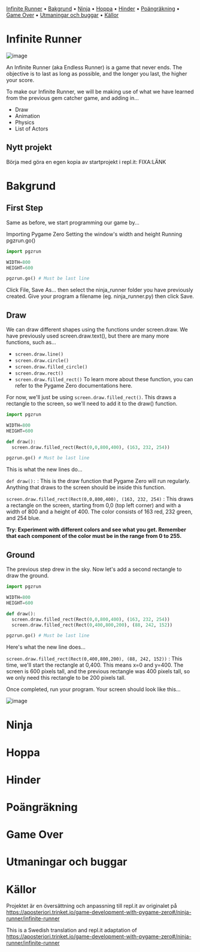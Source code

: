 [Infinite Runner](#infinite-runner) &bull;
[Bakgrund](#bakgrund) &bull;
[Ninja](#ninja) &bull;
[Hoppa](#hoppa) &bull;
[Hinder](#hinder) &bull;
[Poängräkning](#poängräkning) &bull;
[Game Over](#game-over) &bull;
[Utmaningar och buggar](#utmaningar-och-buggar) &bull;
[Källor](#källor)

# Infinite Runner

![image](https://www.aposteriori.com.sg/wp-content/uploads/2020/02/google-runner.gif)

An Infinite Runner (aka Endless Runner) is a game that never ends. The objective is to last as long as possible, and the longer you last, the higher your score.

To make our Infinite Runner, we will be making use of what we have learned from the previous gem catcher game, and adding in...

- Draw
- Animation
- Physics
- List of Actors

## Nytt projekt
Börja med göra en egen kopia av startprojekt i repl.it: FIXA:LÄNK

# Bakgrund
## First Step
Same as before, we start programming our game by...

Importing Pygame Zero
Setting the window's width and height
Running pgzrun.go()
```python
import pgzrun

WIDTH=800
HEIGHT=600

pgzrun.go() # Must be last line
```
Click File, Save As... then select the ninja_runner folder you have previously created. Give your program a filename (eg. ninja_runner.py) then click Save.

## Draw
We can draw different shapes using the functions under screen.draw. We have previously used screen.draw.text(), but there are many more functions, such as...

- `screen.draw.line()`
- `screen.draw.circle()`
- `screen.draw.filled_circle()`
- `screen.draw.rect()`
- `screen.draw.filled_rect()`
To learn more about these function, you can refer to the Pygame Zero documentations here.

For now, we'll just be using `screen.draw.filled_rect()`. This draws a rectangle to the screen, so we'll need to add it to the draw() function.
```python
import pgzrun

WIDTH=800
HEIGHT=600

def draw():
  screen.draw.filled_rect(Rect(0,0,800,400), (163, 232, 254))

pgzrun.go() # Must be last line
```

This is what the new lines do...

`def draw():` : This is the draw function that Pygame Zero will run regularly. Anything that draws to the screen should be inside this function.

`screen.draw.filled_rect(Rect(0,0,800,400), (163, 232, 254)` : This draws a rectangle on the screen, starting from 0,0 (top left corner) and with a width of 800 and a height of 400. The color consists of 163 red, 232 green, and 254 blue.

**Try: Experiment with different colors and see what you get. Remember that each component of the color must be in the range from 0 to 255.**

## Ground
The previous step drew in the sky. Now let's add a second rectangle to draw the ground.

```python
import pgzrun

WIDTH=800
HEIGHT=600

def draw():
  screen.draw.filled_rect(Rect(0,0,800,400), (163, 232, 254))
  screen.draw.filled_rect(Rect(0,400,800,200), (88, 242, 152))

pgzrun.go() # Must be last line
```
Here's what the new line does...

`screen.draw.filled_rect(Rect(0,400,800,200), (88, 242, 152))` : This time, we'll start the rectangle at 0,400. This means x=0 and y=400. The screen is 600 pixels tall, and the previous rectangle was 400 pixels tall, so we only need this rectangle to be 200 pixels tall.

Once completed, run your program. Your screen should look like this...

![image](https://user-images.githubusercontent.com/4598641/223218919-66ee7ecf-043f-4c08-a775-074ff487bb3c.png)

# Ninja
# Hoppa
# Hinder
# Poängräkning
# Game Over
# Utmaningar och buggar

# Källor
Projektet är en översättning och anpassning till repl.it av originalet på https://aposteriori.trinket.io/game-development-with-pygame-zero#/ninja-runner/infinite-runner

This is a Swedish translation and repl.it adaptation of https://aposteriori.trinket.io/game-development-with-pygame-zero#/ninja-runner/infinite-runner
